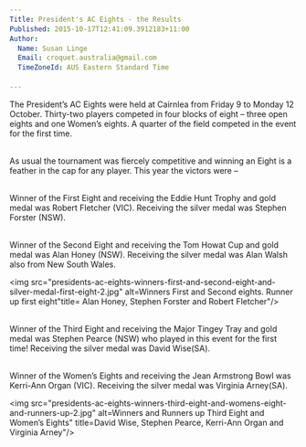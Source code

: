 ```yaml
---
Title: President's AC Eights - the Results
Published: 2015-10-17T12:41:09.3912183+11:00
Author:
  Name: Susan Linge
  Email: croquet.australia@gmail.com
  TimeZoneId: AUS Eastern Standard Time

---
```

The President’s AC Eights were held at Cairnlea from Friday 9 to Monday 12 October.  Thirty-two players competed in four blocks of eight – three open eights and one Women’s eights.  A quarter of the field competed in the event for the first time.

<br/>As usual the tournament was fiercely competitive and winning an Eight is a feather in the cap for any player.  This year the victors were – 

<br/>Winner of the First Eight and receiving the Eddie Hunt Trophy and gold medal was Robert Fletcher (VIC).
Receiving the silver medal was Stephen Forster (NSW).

<br/>Winner of the Second Eight and receiving the Tom Howat Cup and gold medal was Alan Honey (NSW).
Receiving the silver medal was Alan Walsh also from New South Wales.

<img src="presidents-ac-eights-winners-first-and-second-eight-and-silver-medal-first-eight-2.jpg" alt=Winners First and Second eights. Runner up first eight"title= Alan Honey, Stephen Forster and Robert Fletcher"/>

<br/>Winner of the Third Eight and receiving the Major Tingey Tray and gold medal was Stephen Pearce (NSW) who played in this event for the first time!
Receiving the silver medal was David Wise(SA).

<br/>Winner of the Women’s Eights and receiving the Jean Armstrong Bowl was Kerri-Ann Organ (VIC).
Receiving the silver medal was Virginia Arney(SA).

<img src="presidents-ac-eights-winners-third-eight-and-womens-eight-and-runners-up-2.jpg" alt=Winners and Runners up Third Eight and Women’s Eights" title=David Wise, Stephen Pearce, Kerri-Ann Organ and Virginia Arney"/>